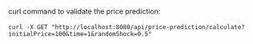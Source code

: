 curl command to validate the price prediction: \
\
```curl -X GET "http://localhost:8080/api/price-prediction/calculate?initialPrice=100&time=1&randomShock=0.5"```
